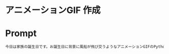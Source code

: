 
# アニメーションGIF 作成

# Prompt

```cmd
今日は家族の誕生日です。お誕生日に背景に風船が飛び交うようなアニメーションGIFのPythonのプログラムを作成してください。どの様にそのコードを作成したのかを説明してください。そして、そのPythonプログラムをダウンロード出来るようにしてください。
```